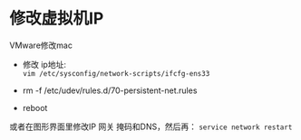 # 修改虚拟机IP

VMware修改mac

- 修改 ip地址:   
```vim /etc/sysconfig/network-scripts/ifcfg-ens33```  
- rm -f /etc/udev/rules.d/70-persistent-net.rules

- reboot  

或者在图形界面里修改IP 网关 掩码和DNS，然后再：
```service network restart```